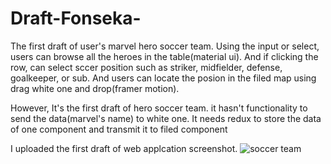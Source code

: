 # Draft-Fonseka-
The first draft of user's marvel hero soccer team.
Using the input or select, users can browse all the heroes in the table(material ui).
And if clicking the row, can select sccer position such as striker, midfielder, defense, goalkeeper, or sub.
And users can locate the posion in the filed map using drag white one and drop(framer motion).

However, It's the first draft of hero soccer team.
it hasn't functionality to send the data(marvel's name) to white one.
It needs redux to store the data of one component and transmit it to filed component

I uploaded the first draft of web applcation screenshot.
![soccer team](https://user-images.githubusercontent.com/47516984/185147277-533561e5-4b46-4bc8-b72e-793e042b0926.PNG)
